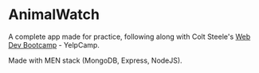 # AnimalWatch
A complete app made for practice, following along with Colt Steele's [Web Dev Bootcamp](https://www.udemy.com/course/the-web-developer-bootcamp/) - YelpCamp.

Made with MEN stack (MongoDB, Express, NodeJS).
